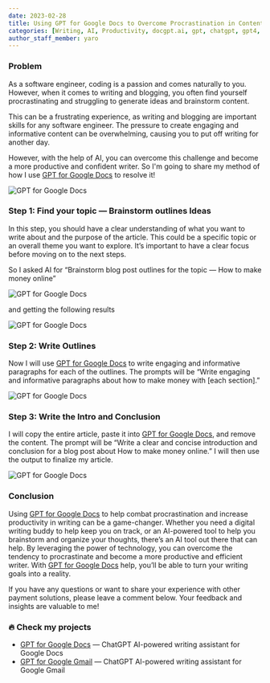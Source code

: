 ```yaml
---
date: 2023-02-28
title: Using GPT for Google Docs to Overcome Procrastination in Content Writing 
categories: [Writing, AI, Productivity, docgpt.ai, gpt, chatgpt, gpt4, OpenAI]
author_staff_member: yaro
---
```

### Problem
As a software engineer, coding is a passion and comes naturally to you. However, when it comes to writing and blogging, you often find yourself procrastinating and struggling to generate ideas and brainstorm content.

This can be a frustrating experience, as writing and blogging are important skills for any software engineer. The pressure to create engaging and informative content can be overwhelming, causing you to put off writing for another day.

However, with the help of AI, you can overcome this challenge and become a more productive and confident writer. So I'm going to share my method of how I use [GPT for Google Docs](https://workspace.google.com/marketplace/app/docgpt_ai_writer_for_docs/466607203252) to resolve it!


![GPT for Google Docs](https://miro.medium.com/v2/resize:fit:1400/format:webp/1*6FoPVJ8n0tRI-4jsuOy_tw.png)

### Step 1: Find your topic — Brainstorm outlines Ideas

In this step, you should have a clear understanding of what you want to write about and the purpose of the article. This could be a specific topic or an overall theme you want to explore. It’s important to have a clear focus before moving on to the next steps.

So I asked AI for “Brainstorm blog post outlines for the topic — How to make money online”

![GPT for Google Docs](https://miro.medium.com/v2/resize:fit:1400/format:webp/1*RI9ZhXO-iKk_EzWkdB5aIA.png)

and getting the following results

![GPT for Google Docs](https://miro.medium.com/v2/resize:fit:1400/format:webp/1*fpmMlfWFHRMTqYvWygZqjw.png)

### Step 2: Write Outlines

Now I will use [GPT for Google Docs](https://workspace.google.com/marketplace/app/docgpt_ai_writer_for_docs/466607203252) to write engaging and informative paragraphs for each of the outlines. The prompts will be “Write engaging and informative paragraphs about how to make money with [each section].”

![GPT for Google Docs](https://miro.medium.com/v2/resize:fit:1400/format:webp/1*A1dXWaJxh65rTaZ8vMFtcg.png)
### Step 3: Write the Intro and Conclusion

I will copy the entire article, paste it into [GPT for Google Docs](https://workspace.google.com/marketplace/app/docgpt_ai_writer_for_docs/466607203252), and remove the content. The prompt will be “Write a clear and concise introduction and conclusion for a blog post about How to make money online.” I will then use the output to finalize my article.

![GPT for Google Docs](https://miro.medium.com/v2/resize:fit:1400/format:webp/1*fojSugKNYU1iPWSvnGcD9w.png)
### Conclusion

Using [GPT for Google Docs](https://workspace.google.com/marketplace/app/docgpt_ai_writer_for_docs/466607203252) to help combat procrastination and increase productivity in writing can be a game-changer. Whether you need a digital writing buddy to help keep you on track, or an AI-powered tool to help you brainstorm and organize your thoughts, there’s an AI tool out there that can help. By leveraging the power of technology, you can overcome the tendency to procrastinate and become a more productive and efficient writer. With [GPT for Google Docs](https://workspace.google.com/marketplace/app/docgpt_ai_writer_for_docs/466607203252) help, you’ll be able to turn your writing goals into a reality.

If you have any questions or want to share your experience with other payment solutions, please leave a comment below. Your feedback and insights are valuable to me!


### 🔥 Check my projects
- [GPT for Google Docs](https://workspace.google.com/marketplace/app/docgpt_ai_writer_for_docs/466607203252) — ChatGPT AI-powered writing assistant for Google Docs
- [GPT for Google Gmail](https://workspace.google.com/u/0/marketplace/app/gpt_for_gmail/899305976589) — ChatGPT AI-powered writing assistant for Google Gmail
